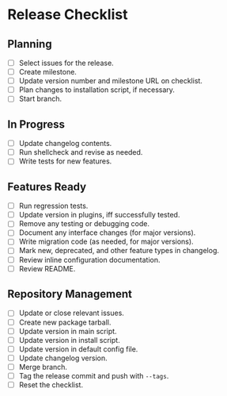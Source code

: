 # Release Checklist

## Planning

* [ ] Select issues for the release.
* [ ] Create milestone.
* [ ] Update version number and milestone URL on checklist.
* [ ] Plan changes to installation script, if necessary.
* [ ] Start branch.

## In Progress

* [ ] Update changelog contents.
* [ ] Run shellcheck and revise as needed.
* [ ] Write tests for new features.

## Features Ready

* [ ] Run regression tests.
* [ ] Update version in plugins, iff successfully tested.
* [ ] Remove any testing or debugging code.
* [ ] Document any interface changes (for major versions).
* [ ] Write migration code (as needed, for major versions).
* [ ] Mark new, deprecated, and other feature types in changelog.
* [ ] Review inline configuration documentation.
* [ ] Review README.

## Repository Management

* [ ] Update or close relevant issues.
* [ ] Create new package tarball.
* [ ] Update version in main script.
* [ ] Update version in install script.
* [ ] Update version in default config file.
* [ ] Update changelog version.
* [ ] Merge branch.
* [ ] Tag the release commit and push with `--tags`.
* [ ] Reset the checklist.
